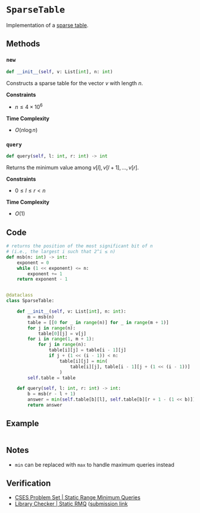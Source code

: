 # `SparseTable`
Implementation of a [sparse table](https://brilliant.org/wiki/sparse-table/#:~:text=Sparse%20Table%20is%20a%20data,compared%20to%20other%20data%20structures.).

## Methods
### `new`
```python
def __init__(self, v: List[int], n: int)
```

Constructs a sparse table for the vector $v$ with length $n$.

**Constraints** 
- $n \le 4 \times 10^{6}$

**Time Complexity**
- $O(n \log n)$

### `query`
```python
def query(self, l: int, r: int) -> int
```

Returns the minimum value among $v[l], v[l + 1], \dots, v[r]$.

**Constraints**
- $0 \le l \le r < n$

**Time Complexity**
- $O(1)$

## Code
```python
# returns the position of the most significant bit of n
# (i.e., the largest i such that 2^i ≤ n)
def msb(n: int) -> int:
    exponent = 0
    while (1 << exponent) <= n:
        exponent += 1
    return exponent - 1


@dataclass
class SparseTable:

    def __init__(self, v: List[int], n: int):
        m = msb(n)
        table = [[0 for _ in range(n)] for _ in range(m + 1)]
        for j in range(n):
            table[0][j] = v[j]
        for i in range(1, m + 1):
            for j in range(n):
                table[i][j] = table[i - 1][j]
                if j + (1 << (i - 1)) < n:
                    table[i][j] = min(
                        table[i][j], table[i - 1][j + (1 << (i - 1))]
                    )
        self.table = table

    def query(self, l: int, r: int) -> int:
        b = msb(r - l + 1)
        answer = min(self.table[b][l], self.table[b][r + 1 - (1 << b)])
        return answer
```

## Example
```rust

```

## Notes
- `min` can be replaced with `max` to handle maximum queries instead

## Verification
- [CSES Problem Set | Static Range Minimum Queries](https://cses.fi/problemset/task/1647/)
- [Library Checker | Static RMQ](https://judge.yosupo.jp/problem/staticrmq) ([submission link](https://judge.yosupo.jp/submission/94658)